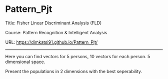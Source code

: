 # Pattern_Pjt

Title: Fisher Linear Discriminant Analysis (FLD)

Course: Pattern  Recognition & Intelligent Analysis

URL: https://dimkatsi91.github.io/Pattern_Pjt/

--------------------------------------------------------------------

Here you can find vectors for 5 persons, 10 vectors for each person.
5 dimensional space.

Present the populations in 2 dimensions with the best seperability.

